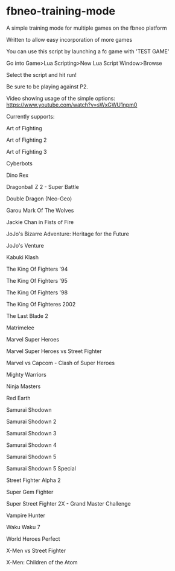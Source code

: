 # fbneo-training-mode
A simple training mode for multiple games on the fbneo platform

Written to allow easy incorporation of more games

You can use this script by launching a fc game with 'TEST GAME'

Go into Game>Lua Scripting>New Lua Script Window>Browse

Select the script and hit run!

Be sure to be playing against P2.


Video showing usage of the simple options: https://www.youtube.com/watch?v=sWxGWU1npm0


Currently supports:

Art of Fighting

Art of Fighting 2

Art of Fighting 3

Cyberbots

Dino Rex

Dragonball Z 2 - Super Battle

Double Dragon (Neo-Geo)
 
Garou Mark Of The Wolves

Jackie Chan in Fists of Fire

JoJo's Bizarre Adventure: Heritage for the Future

JoJo's Venture

Kabuki Klash

The King Of Fighters '94

The King Of Fighters '95

The King Of Fighters '98

The King Of Fighteres 2002

The Last Blade 2

Matrimelee

Marvel Super Heroes

Marvel Super Heroes vs Street Fighter

Marvel vs Capcom - Clash of Super Heroes

Mighty Warriors

Ninja Masters

Red Earth

Samurai Shodown

Samurai Shodown 2

Samurai Shodown 3

Samurai Shodown 4

Samurai Shodown 5

Samurai Shodown 5 Special

Street Fighter Alpha 2

Super Gem Fighter

Super Street Fighter 2X - Grand Master Challenge

Vampire Hunter

Waku Waku 7

World Heroes Perfect

X-Men vs Street Fighter

X-Men: Children of the Atom